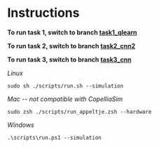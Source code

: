 # Instructions

**To run task 1, switch to branch [task1_qlearn](https://github.com/FredAlfabetAdmin/LM_group_13/tree/task1_qlearn)**

**To run task 2, switch to branch [task2_cnn2](https://github.com/FredAlfabetAdmin/LM_group_13/tree/task2_cnn2)**


**To run task 3, switch to branch [task3_cnn](https://github.com/FredAlfabetAdmin/LM_group_13/tree/task3_cnn)**

*Linux*
```
sudo sh ./scripts/run.sh --simulation
```
*Mac -- not compatible with CopelliaSim*
```
sudo zsh ./scripts/run_appeltje.zsh --hardware
```
*Windows*
```
.\scripts\run.ps1 --simulation
```
